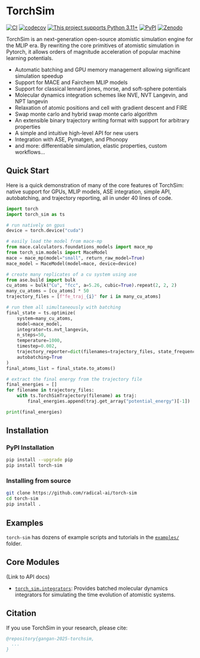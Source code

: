 # TorchSim

[![CI](https://github.com/radical-ai/torch-sim/actions/workflows/test.yml/badge.svg)](https://github.com/radical-ai/torch-sim/actions/workflows/test.yml)
[![codecov](https://codecov.io/gh/radical-ai/torch-sim/branch/main/graph/badge.svg)](https://codecov.io/gh/radical-ai/torch-sim)
[![This project supports Python 3.11+](https://img.shields.io/badge/Python-3.11+-blue.svg?logo=python&logoColor=white)](https://python.org/downloads)
[![PyPI](https://img.shields.io/pypi/v/torch-sim?logo=pypi&logoColor=white)](https://pypi.org/project/torch-sim)
[![Zenodo](https://img.shields.io/badge/DOI-TODO-blue?logo=Zenodo&logoColor=white)](https://zenodo.org/records/TODO)

<!-- help docs find start of prose in readme, DO NOT REMOVE -->
TorchSim is an next-generation open-source atomistic simulation engine for the MLIP era. By rewriting the core primitives of atomistic simulation in Pytorch, it allows orders of magnitude acceleration of popular machine learning potentials.

* Automatic batching and GPU memory management allowing significant simulation speedup
* Support for MACE and Fairchem MLIP models
* Support for classical lennard jones, morse, and soft-sphere potentials
* Molecular dynamics integration schemes like NVE, NVT Langevin, and NPT langevin
* Relaxation of atomic positions and cell with gradient descent and FIRE
* Swap monte carlo and hybrid swap monte carlo algorithm
* An extensible binary trajectory writing format with support for arbitrary properties
* A simple and intuitive high-level API for new users
* Integration with ASE, Pymatgen, and Phonopy
* and more: differentiable simulation, elastic properties, custom workflows...

## Quick Start

Here is a quick demonstration of many of the core features of TorchSim:
native support for GPUs, MLIP models, ASE integration, simple API,
autobatching, and trajectory reporting, all in under 40 lines of code.

```python
import torch
import torch_sim as ts

# run natively on gpus
device = torch.device("cuda")

# easily load the model from mace-mp
from mace.calculators.foundations_models import mace_mp
from torch_sim.models import MaceModel
mace = mace_mp(model="small", return_raw_model=True)
mace_model = MaceModel(model=mace, device=device)

# create many replicates of a cu system using ase
from ase.build import bulk
cu_atoms = bulk("Cu", "fcc", a=5.26, cubic=True).repeat(2, 2, 2)
many_cu_atoms = [cu_atoms] * 50
trajectory_files = [f"fe_traj_{i}" for i in many_cu_atoms]

# run them all simultaneously with batching
final_state = ts.optimize(
    system=many_cu_atoms,
    model=mace_model,
    integrator=ts.nvt_langevin,
    n_steps=50,
    temperature=1000,
    timestep=0.002,
    trajectory_reporter=dict(filenames=trajectory_files, state_frequency=10),
    autobatching=True
)
final_atoms_list = final_state.to_atoms()

# extract the final energy from the trajectory file
final_energies = []
for filename in trajectory_files:
    with ts.TorchSimTrajectory(filename) as traj:
        final_energies.append(traj.get_array("potential_energy")[-1])

print(final_energies)
```

## Installation
### PyPI Installation
```sh
pip install --upgrade pip
pip install torch-sim
```

### Installing from source
```sh
git clone https://github.com/radical-ai/torch-sim
cd torch-sim
pip install .
```

## Examples

`torch-sim` has dozens of example scripts and tutorials in the [`examples/`](examples/readme.md) folder.

## Core Modules

(Link to API docs)

* [`torch_sim.integrators`](torch_sim/integrators.py): Provides batched molecular dynamics integrators for simulating the time evolution of atomistic systems.

## Citation

If you use TorchSim in your research, please cite:

```bib
@repository{gangan-2025-torchsim,
  ...
}
```
